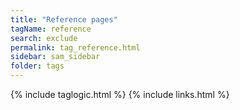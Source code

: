 ```yaml
---
title: "Reference pages"
tagName: reference
search: exclude
permalink: tag_reference.html
sidebar: sam_sidebar
folder: tags
---
```

{% include taglogic.html %}
{% include links.html %}
